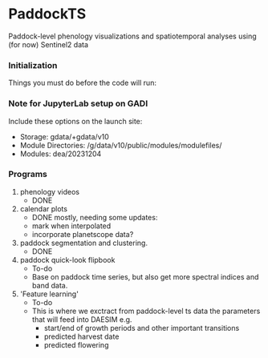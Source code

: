 # PaddockTS
Paddock-level phenology visualizations and spatiotemporal analyses using (for now) Sentinel2 data

### Initialization
Things you must do before the code will run:

### Note for JupyterLab setup on GADI
Include these options on the launch site:
- Storage: gdata/<my project>+gdata/v10
- Module Directories: /g/data/v10/public/modules/modulefiles/
- Modules: dea/20231204

### Programs
1. phenology videos
    - DONE
2. calendar plots
    - DONE mostly, needing some updates:
   - mark when interpolated
   - incorporate planetscope data?
3. paddock segmentation and clustering.
   - DONE
4. paddock quick-look flipbook
   - To-do
   - Base on paddock time series, but also get more spectral indices and band data. 
5. 'Feature learning'
   - To-do
   - This is where we exctract from paddock-level ts data the parameters that will feed into DAESIM e.g.
       - start/end of growth periods and other important transitions
       - predicted harvest date
       - predicted flowering

